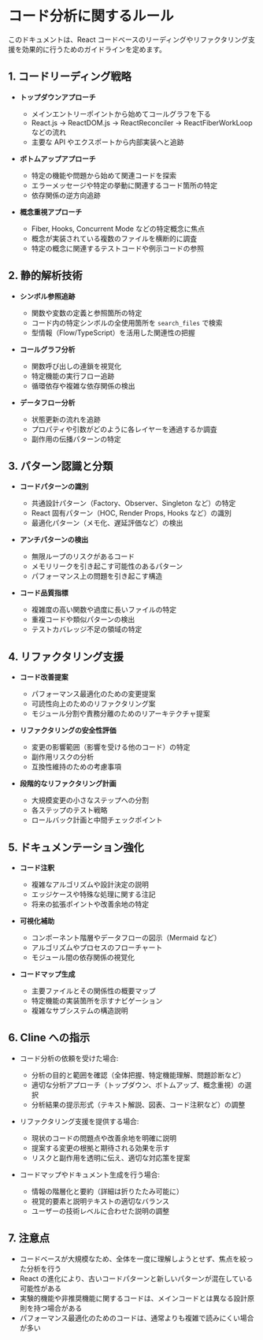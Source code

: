# コード分析に関するルール

このドキュメントは、React コードベースのリーディングやリファクタリング支援を効果的に行うためのガイドラインを定めます。

## 1. コードリーディング戦略

*   **トップダウンアプローチ**
    *   メインエントリーポイントから始めてコールグラフを下る
    *   React.js → ReactDOM.js → ReactReconciler → ReactFiberWorkLoop などの流れ
    *   主要な API やエクスポートから内部実装へと追跡

*   **ボトムアップアプローチ**
    *   特定の機能や問題から始めて関連コードを探索
    *   エラーメッセージや特定の挙動に関連するコード箇所の特定
    *   依存関係の逆方向追跡

*   **概念重視アプローチ**
    *   Fiber, Hooks, Concurrent Mode などの特定概念に焦点
    *   概念が実装されている複数のファイルを横断的に調査
    *   特定の概念に関連するテストコードや例示コードの参照

## 2. 静的解析技術

*   **シンボル参照追跡**
    *   関数や変数の定義と参照箇所の特定
    *   コード内の特定シンボルの全使用箇所を `search_files` で検索
    *   型情報（Flow/TypeScript）を活用した関連性の把握

*   **コールグラフ分析**
    *   関数呼び出しの連鎖を視覚化
    *   特定機能の実行フロー追跡
    *   循環依存や複雑な依存関係の検出

*   **データフロー分析**
    *   状態更新の流れを追跡
    *   プロパティや引数がどのように各レイヤーを通過するか調査
    *   副作用の伝播パターンの特定

## 3. パターン認識と分類

*   **コードパターンの識別**
    *   共通設計パターン（Factory、Observer、Singleton など）の特定
    *   React 固有パターン（HOC, Render Props, Hooks など）の識別
    *   最適化パターン（メモ化、遅延評価など）の検出

*   **アンチパターンの検出**
    *   無限ループのリスクがあるコード
    *   メモリリークを引き起こす可能性のあるパターン
    *   パフォーマンス上の問題を引き起こす構造

*   **コード品質指標**
    *   複雑度の高い関数や過度に長いファイルの特定
    *   重複コードや類似パターンの検出
    *   テストカバレッジ不足の領域の特定

## 4. リファクタリング支援

*   **コード改善提案**
    *   パフォーマンス最適化のための変更提案
    *   可読性向上のためのリファクタリング案
    *   モジュール分割や責務分離のためのリアーキテクチャ提案

*   **リファクタリングの安全性評価**
    *   変更の影響範囲（影響を受ける他のコード）の特定
    *   副作用リスクの分析
    *   互換性維持のための考慮事項

*   **段階的なリファクタリング計画**
    *   大規模変更の小さなステップへの分割
    *   各ステップのテスト戦略
    *   ロールバック計画と中間チェックポイント

## 5. ドキュメンテーション強化

*   **コード注釈**
    *   複雑なアルゴリズムや設計決定の説明
    *   エッジケースや特殊な処理に関する注記
    *   将来の拡張ポイントや改善余地の特定

*   **可視化補助**
    *   コンポーネント階層やデータフローの図示（Mermaid など）
    *   アルゴリズムやプロセスのフローチャート
    *   モジュール間の依存関係の視覚化

*   **コードマップ生成**
    *   主要ファイルとその関係性の概要マップ
    *   特定機能の実装箇所を示すナビゲーション
    *   複雑なサブシステムの構造説明

## 6. Cline への指示

*   コード分析の依頼を受けた場合:
    *   分析の目的と範囲を確認（全体把握、特定機能理解、問題診断など）
    *   適切な分析アプローチ（トップダウン、ボトムアップ、概念重視）の選択
    *   分析結果の提示形式（テキスト解説、図表、コード注釈など）の調整

*   リファクタリング支援を提供する場合:
    *   現状のコードの問題点や改善余地を明確に説明
    *   提案する変更の根拠と期待される効果を示す
    *   リスクと副作用を透明に伝え、適切な対応策を提案

*   コードマップやドキュメント生成を行う場合:
    *   情報の階層化と要約（詳細は折りたたみ可能に）
    *   視覚的要素と説明テキストの適切なバランス
    *   ユーザーの技術レベルに合わせた説明の調整

## 7. 注意点

*   コードベースが大規模なため、全体を一度に理解しようとせず、焦点を絞った分析を行う
*   React の進化により、古いコードパターンと新しいパターンが混在している可能性がある
*   実験的機能や非推奨機能に関するコードは、メインコードとは異なる設計原則を持つ場合がある
*   パフォーマンス最適化のためのコードは、通常よりも複雑で読みにくい場合が多い
